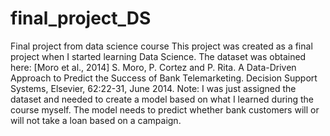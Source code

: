 # final_project_DS
Final project from data science course
This project was created as a final project when I started learning Data Science.
The dataset was obtained here: 
[Moro et al., 2014] S. Moro, P. Cortez and P. Rita. A Data-Driven Approach to Predict the Success of Bank Telemarketing. Decision Support Systems, Elsevier, 62:22-31, June 2014.
Note: I was just assigned the dataset and needed to create a model based on what I learned during the course myself. The model needs to predict whether bank customers will or will not take a loan based on a campaign.
